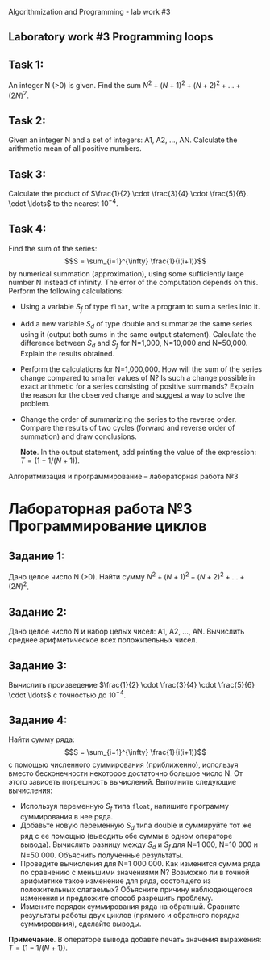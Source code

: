 Algorithmization and Programming - lab work #3

## Laboratory work #3 Programming loops

## **Task 1:**

An integer N (>0) is given. Find the sum $N^2 + (N+1)^2 + (N+2)^2 + \ldots + (2N)^2$.

## **Task 2:**

Given an integer N and a set of integers: A1, A2, ..., AN. Calculate the arithmetic mean of all positive numbers.

## **Task 3:**

Calculate the product of $\frac{1}{2} \cdot \frac{3}{4} \cdot \frac{5}{6}. \cdot \ldots$ to the nearest $10^{-4}$.

## **Task 4:**

Find the sum of the series:
$$S = \sum_{i=1}^{\infty} \frac{1}{i(i+1)}$$
by numerical summation (approximation), using some sufficiently large number N instead of infinity. The error of the
computation depends on this.
Perform the following calculations:

- Using a variable $S_f$ of type `float`, write a program to sum a series into it.
- Add a new variable $S_d$ of type double and summarize the same series using it (output both sums in the same output
  statement). Calculate the difference between $S_d$ and $S_f$ for N=1,000, N=10,000 and N=50,000. Explain the results
  obtained.
- Perform the calculations for N=1,000,000. How will the sum of the series change compared to smaller values of N? Is
  such a change possible in exact arithmetic for a series consisting of positive summands? Explain the reason for the
  observed change and suggest a way to solve the problem.
- Change the order of summarizing the series to the reverse order. Compare the results of two cycles (forward and
  reverse order of summation) and draw conclusions.
  
  **Note**. In the output statement, add printing the value of the expression: $T=(1-1/(N+1))$.

Алгоритмизация и программирование – лабораторная работа №3

# Лабораторная работа №3 Программирование циклов

## **Задание 1:**

Дано целое число N (>0). Найти сумму $N^2 + (N+1)^2 + (N+2)^2 + \ldots + (2N)^2$.

## **Задание 2:**

Дано целое число N и набор целых чисел: A1, A2, …, AN. Вычислить среднее арифметическое всех положительных чисел.

## **Задание 3:**

Вычислить произведение $\frac{1}{2} \cdot \frac{3}{4} \cdot \frac{5}{6} \cdot \ldots$ с точностью до $10^{-4}$.

## **Задание 4:**

Найти сумму ряда:
$$S = \sum_{i=1}^{\infty} \frac{1}{i(i+1)}$$
с помощью численного суммирования (приближенно), используя вместо бесконечности некоторое достаточно большое число N. От
этого зависеть погрешность вычислений.
Выполнить следующие вычисления:
- Используя переменную $S_f$ типа `float`, напишите программу суммирования в нее ряда.
- Добавьте новую переменную $S_d$ типа double и суммируйте тот же ряд с ее помощью (выводить обе суммы в одном операторе
вывода). Вычислить разницу между $S_d$ и $S_f$ для N=1 000, N=10 000 и N=50 000. Объяснить полученные результаты.
- Проведите вычисления для N=1 000 000. Как изменится сумма ряда по сравнению с меньшими значениями N? Возможно ли в
точной арифметике такое изменение для ряда, состоящего из положительных слагаемых? Объясните причину наблюдающегося
изменения и предложите способ разрешить проблему.
- Измените порядок суммирования ряда на обратный. Сравните результаты работы двух циклов (прямого и обратного порядка
суммирования), сделайте выводы.

**Примечание**. В операторе вывода добавте печать значения выражения: $T=(1-1/(N+1))$.
